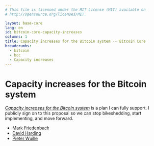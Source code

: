 ```yaml
---
# This file is licensed under the MIT License (MIT) available on
# http://opensource.org/licenses/MIT.

layout: base-core
lang: en
id: bitcoin-core-capacity-increases
columns: 1
title: Capacity increases for the Bitcoin system -- Bitcoin Core
breadcrumbs:
  - bitcoin
  - bcc
  - Capacity increases
---
```

# Capacity increases for the Bitcoin system

*[Capacity increases for the Bitcoin system][1]* is a plan I can fully
support.  I publicly sign on to this proposal so we can stop
bikeshedding, start implementing, and move forward.

- [Mark Friedenbach](https://github.com/maaku)
- [David Harding](https://github.com/harding)
- [Pieter Wuille](https://github.com/sipa)




[1]: https://lists.linuxfoundation.org/pipermail/bitcoin-dev/2015-December/011865.html
